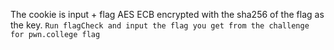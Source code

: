 The cookie is input + flag AES ECB encrypted with the sha256 of the flag as the key.
`Run flagCheck and input the flag you get from the challenge for pwn.college flag`
